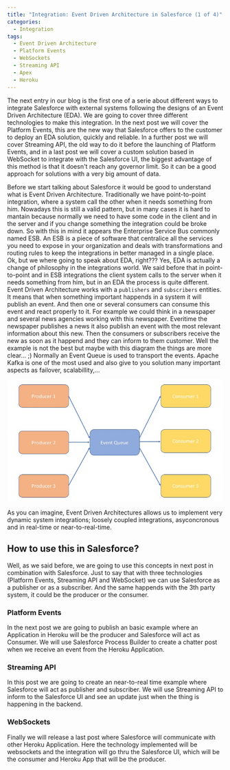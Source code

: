 ```yaml
---
title: "Integration: Event Driven Architecture in Salesforce (1 of 4)"
categories:
  - Integration
tags:
  - Event Driven Architecture
  - Platform Events
  - WebSockets
  - Streaming API
  - Apex
  - Heroku
---
```

The next entry in our blog is the first one of a serie about different ways to integrate Salesforce with external systems following the designs of an Event Driven Architecture (EDA). We are going to cover three different technologies to make this integration. In the next post we will cover the Platform Events, this are the new way that Salesforce offers to the customer to deploy an EDA solution, quickly and reliable. In a further post we will cover Streaming API, the old way to do it before the launching of Platform Events, and in a last post we will cover a custom solution based in WebSocket to integrate with the Salesforce UI, the biggest advantage of this method is that it doesn't reach any governor limit. So it can be a good approach for solutions with a very big amount of data.

Before we start talking about Salesforce it would be good to understand what is Event Driven Architecture. Traditionally we have point-to-point integration, where a system call the other when it needs something from him. Nowadays this is still a valid pattern, but in many cases it is hard to mantain because normally we need to have some code in the client and in the server and if you change something the integration could be broke down. So with this in mind it appears the Enterprise Service Bus commonly named ESB. An ESB is a piece of software that centralice all the services you need to expose in your organization and deals with transformations and routing rules to keep the integrations in better managed in a single place. Ok, but we where going to speak about EDA, right??? Yes, EDA is actually a change of philosophy in the integrations world. We said before that in point-to-point and in ESB integrations the client system calls to the server when it needs something from him, but in an EDA the process is quite different. Event Driven Architecture works with a `publishers` and `subscribers` entities. It means that when something important happends in a system it will publish an event. And then one or several consumers can consume this event and react properly to it. For example we could think in a newspaper and several news agencies working with this newspaper. Everitime the newspaper publishes a news it also publish an event with the most relevant information about this new. Then the consumers or subscribers receive the new as soon as it happend and they can inform to them customer. Well the example is not the best but maybe with this diagram the things are more clear... ;) Normally an Event Queue is used to transport the events. Apache Kafka is one of the most used and also give to you solution many important aspects as failover, scalabillity,...

<p align="center">
    <img src="/assets/images/eda_1.jpg"/>
</p>

As you can imagine, Event Driven Architectures allows us to implement very dynamic system integrations; loosely coupled integrations, asyconcronous and in real-time or near-to-real-time. 

## How to use this in Salesforce?

Well, as we said before, we are going to use this concepts in next post in combination with Salesforce. Just to say that with three technologies (Platform Events, Streaming API and WebSocket) we can use Salesforce as a publisher or as a subscriber. And the same happends with the 3th party system, it could be the producer or the consumer.

### Platform Events

In the next post we are going to publish an basic example where an Application in Heroku will be the producer and Salesforce will act as Consumer. We will use Salesforce Process Builder to create a chatter post when we receive an event from the Heroku Application.

### Streaming API

In this post we are going to create an near-to-real time example where Salesforce will act as publisher and subscriber. We will use Streaming API to inform to the Salesforce UI and see an update just when the thing is happening in the backend.

### WebSockets

Finally we will release a last post where Salesforce will communicate with other Heroku Application. Here the technology implemented will be websockets and the integration will go thru the Salesforce UI, which will be the consumer and Heroku App that will be the producer.